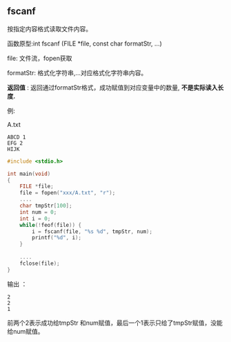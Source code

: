 ## fscanf

按指定内容格式读取文件内容。

函数原型:int fscanf (FILE *file, const char formatStr, ...)

file: 文件流，fopen获取

formatStr: 格式化字符串,...对应格式化字符串内容。

**返回值** : 返回通过formatStr格式，成功赋值到对应变量中的数量,  **不是实际读入长度.**

例:

A.txt

```
ABCD 1
EFG 2
HIJK
```

```c
#include <stdio.h>

int main(void)
{
    FILE *file;
    file = fopen("xxx/A.txt", "r");
    ....
    char tmpStr[100];
    int num = 0;
    int i = 0;
    while(!feof(file)) {
        i = fscanf(file, "%s %d", tmpStr, num);
        printf("%d", i);
    }
    
   	....
   	fclose(file);
}
```

输出 ：

```
2
2
1
```

前两个2表示成功给tmpStr 和num赋值，最后一个1表示只给了tmpStr赋值，没能给num赋值。

